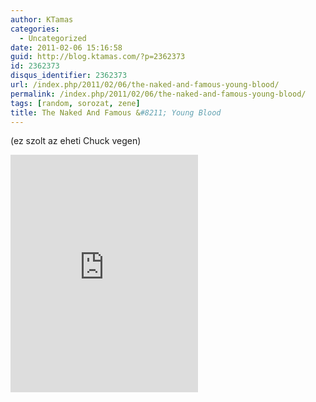 ```yaml
---
author: KTamas
categories:
  - Uncategorized
date: 2011-02-06 15:16:58
guid: http://blog.ktamas.com/?p=2362373
id: 2362373
disqus_identifier: 2362373
url: /index.php/2011/02/06/the-naked-and-famous-young-blood/
permalink: /index.php/2011/02/06/the-naked-and-famous-young-blood/
tags: [random, sorozat, zene]
title: The Naked And Famous &#8211; Young Blood
---
```


(ez szolt az eheti Chuck vegen)

<iframe src="https://open.spotify.com/embed/track/25nzKGDiua1lE9Qo5V19GL" width="300" height="380" frameborder="0" allowtransparency="true" allow="encrypted-media"></iframe>
